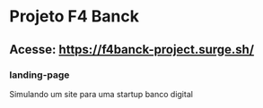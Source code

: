 # Projeto F4 Banck
## Acesse: https://f4banck-project.surge.sh/
### landing-page
Simulando um site para uma startup banco digital
